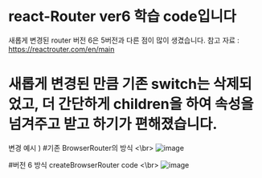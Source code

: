 # react-Router ver6 학습 code입니다
새롭게 변경된 router 버전 6은 5버전과 다른 점이 많이 생겼습니다.
참고 자료 : https://reactrouter.com/en/main
# 새롭게 변경된 만큼 기존 switch는 삭제되었고, 더 간단하게 children을 하여 속성을 넘겨주고 받고 하기가 편해졌습니다.

변경 예시 ) 
#기존 BrowserRouter의 방식
<\br>
![image](https://user-images.githubusercontent.com/117058112/216617862-a25f143f-db6d-4ea2-96f4-30b17b64cdbf.png)

#버전 6 방식 createBrowserRouter code
<\br>
![image](https://user-images.githubusercontent.com/117058112/216618036-b630e2d3-96d8-4f30-b003-292002d16e6e.png)



